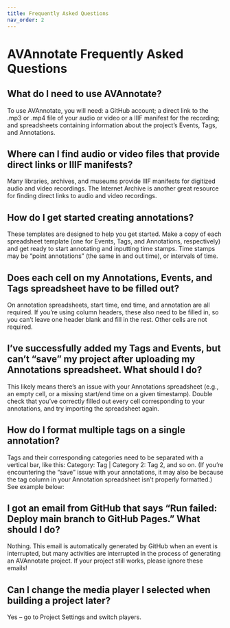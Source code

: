 ```yaml
---
title: Frequently Asked Questions
nav_order: 2
---
```

# AVAnnotate Frequently Asked Questions 

## What do I need to use AVAnnotate?
To use AVAnnotate, you will need: a GitHub account; a direct link to the .mp3 or .mp4 file of your audio or video or a IIIF manifest for the recording; and spreadsheets containing information about the project’s Events, Tags, and Annotations.

## Where can I find audio or video files that provide direct links or IIIF manifests?
Many libraries, archives, and museums provide IIIF manifests for digitized audio and video recordings. The Internet Archive is another great resource for finding direct links to audio and video recordings.

## How do I get started creating annotations?
These templates are designed to help you get started. Make a copy of each spreadsheet template (one for Events, Tags, and Annotations, respectively) and get ready to start annotating and inputting time stamps. Time stamps may be “point annotations” (the same in and out time), or intervals of time. 

## Does each cell on my Annotations, Events, and Tags spreadsheet have to be filled out?
On annotation spreadsheets, start time, end time, and annotation are all required. If you’re using column headers, these also need to be filled in, so you can’t leave one header blank and fill in the rest. Other cells are not required.

## I’ve successfully added my Tags and Events, but can’t “save” my project after uploading my Annotations spreadsheet. What should I do? 
This likely means there’s an issue with your Annotations spreadsheet (e.g., an empty cell, or a missing start/end time on a given timestamp). Double check that you’ve correctly filled out every cell corresponding to your annotations, and try importing the spreadsheet again.

## How do I format multiple tags on a single annotation? 
Tags and their corresponding categories need to be separated with a vertical bar, like this: Category: Tag | Category 2: Tag 2, and so on. (If you’re encountering the “save” issue with your annotations, it may also be because the tag column in your Annotation spreadsheet isn’t properly formatted.) See example below: 

## I got an email from GitHub that says “Run failed: Deploy main branch to GitHub Pages.” What should I do? 
Nothing. This email is automatically generated by GitHub when an event is interrupted, but many activities are interrupted in the process of generating an AVAnnotate project. If your project still works, please ignore these emails! 

## Can I change the media player I selected when building a project later?
Yes – go to Project Settings and switch players. 




